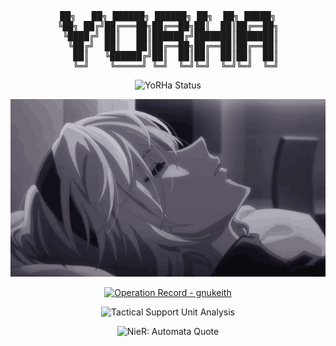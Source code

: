 <div align="center">
<pre>
██╗   ██╗ ██████╗ ██████╗ ██╗  ██╗ █████╗
╚██╗ ██╔╝██╔═══██╗██╔══██╗██║  ██║██╔══██╗
 ╚████╔╝ ██║   ██║██████╔╝███████║███████║
  ╚██╔╝  ██║   ██║██╔══██╗██╔══██║██╔══██║
   ██║   ╚██████╔╝██║  ██║██║  ██║██║  ██║
   ╚═╝    ╚═════╝ ╚═╝  ╚═╝╚═╝  ╚═╝╚═╝  ╚═╝
</pre>
<p>
  <img src="https://readme-typing-svg.herokuapp.com/?font=JetBrains+Mono&duration=1100&pause=100&color=FFFFFF&center=true&vCenter=true&multiline=true&repeat=false&width=600&height=140&lines=YoRHa+Unit+Status:;Name:+gnukeith;Type:+D+(Developer);ID:+9;Purpose:+Github+Repository+Maintenance&cache=1" alt="YoRHa Status">
</p>
<p>
  <img src="img/2b.gif" alt="2B">
</p>
<p>
  <a href="https://github.com/gnukeith">
    <img src="https://github-readme-stats.vercel.app/api?username=gnukeith&show_icons=true&theme=graywhite&bg_color=000000&text_color=ffffff&icon_color=ffffff&title_color=ffffff&border_color=ffffff" alt="Operation Record - gnukeith">
  </a>
</p>
<p>
  <img src="https://github-readme-activity-graph.vercel.app/graph?username=gnukeith&theme=xcode&bg_color=000000&color=ffffff&line=ffffff&point=ffffff&area=true&hide_border=true" alt="Tactical Support Unit Analysis">
</p>
<p>
  <img src="https://readme-typing-svg.herokuapp.com/?font=JetBrains+Mono&size=16&duration=3000&pause=1000&color=FFFFFF&center=true&vCenter=true&width=800&height=50&repeat=false&lines=[EXECUTING+FINAL+PROTOCOL];.............................;Everything+that+lives+is+designed+to+end;We+are+perpetually+trapped+in+a+never-ending;spiral+of+life+and+death;Is+this+a+curse%3F+Or+some+kind+of+punishment%3F;.............................;[POD_153:+CONSCIOUSNESS+DATA+BACKED+UP];[POD_042:+ARCHIVE+PRESERVATION+COMPLETE];[GLORY+TO+MANKIND]&cache=1" alt="NieR: Automata Quote">
</p>
</div>